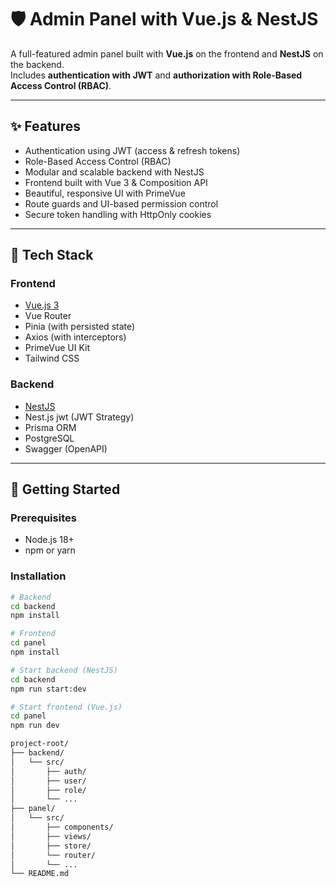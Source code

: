 # 🛡️ Admin Panel with Vue.js & NestJS

A full-featured admin panel built with **Vue.js** on the frontend and **NestJS** on the backend.  
Includes **authentication with JWT** and **authorization with Role-Based Access Control (RBAC)**.

---

## ✨ Features

- Authentication using JWT (access & refresh tokens)
- Role-Based Access Control (RBAC)
- Modular and scalable backend with NestJS
- Frontend built with Vue 3 & Composition API
- Beautiful, responsive UI with PrimeVue
- Route guards and UI-based permission control
- Secure token handling with HttpOnly cookies

---

## 🧰 Tech Stack

### Frontend

- [Vue.js 3](https://vuejs.org/)
- Vue Router
- Pinia (with persisted state)
- Axios (with interceptors)
- PrimeVue UI Kit
- Tailwind CSS

### Backend

- [NestJS](https://nestjs.com/)
- Nest.js jwt (JWT Strategy)
- Prisma ORM
- PostgreSQL
- Swagger (OpenAPI)

---

## 🚀 Getting Started

### Prerequisites

- Node.js 18+
- npm or yarn

### Installation

```bash
# Backend
cd backend
npm install

# Frontend
cd panel
npm install

# Start backend (NestJS)
cd backend
npm run start:dev

# Start frontend (Vue.js)
cd panel
npm run dev

project-root/
├── backend/
│   └── src/
│       ├── auth/
│       ├── user/
│       ├── role/
│       └── ...
├── panel/
│   └── src/
│       ├── components/
│       ├── views/
│       ├── store/
│       └── router/
│       └── ...
└── README.md
